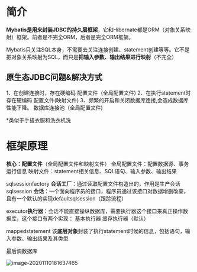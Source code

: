# 简介

**Mybatis是用来封装JDBC的持久层框架**，它和Hibernate都是ORM（对象关系映射）框架。前者是不完全ORM，后者是完全ORM框架。

Mybatis只关注SQL本身，不需要去关注连接创建、statement创建等等。它不是把对象关系映射为SQL，而只是**把输入参数、输出结果进行映射**（不完全）

## 原生态JDBC问题&解决方式

1、在创建连接时，存在硬编码
配置文件（全局配置文件)
2、在执行statement时存在硬编码
配置文件(映射文件)
3、频繁的开启和关闭数据库连接,会造成数据库性能下降。
数据库连接池（全局配置文件)

*类似于手搓衣服和洗衣机洗

# 框架原理

**核心：配置文件**（全局配置文件和映射文件）
全局配置文件：配置数据源、事务运行信息
映射文件：statement相关信息、SQL语句、输入参数、输出结果

sqlsessionfactory **会话工厂**：通过读取配置文件构造出的，作用是生产会话
sqlsession **会话**：一个面向程序员的接口，程序员通过该接口对数据增删改查，且有一个默认的实现defaultsqlsession（跟踪流程）

executor**执行器**：会话不能直接操纵数据库，需要执行器这个接口来真正操作数据库，这个接口有两个实现：
基本执行器
缓存执行器（默认）

mappedstatement 该**底层对象**封装了执行statement时候的信息，包括语句，输入参数、输出结果及其类型

最后调数据库 

![image-20201110181637465](C:\Users\tian\AppData\Roaming\Typora\typora-user-images\image-20201110181637465.png)
